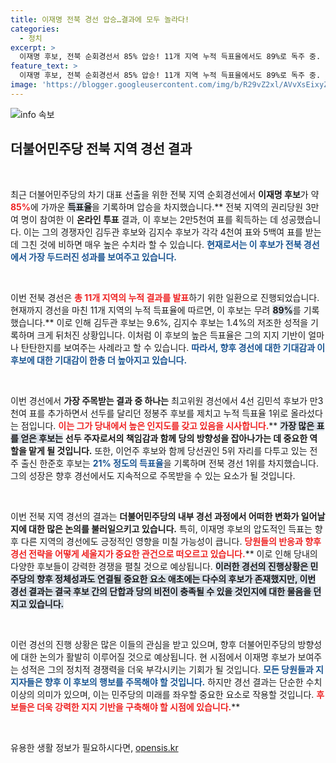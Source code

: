 ```yaml
---
title: 이재명 전북 경선 압승…결과에 모두 놀라다!
categories:
  - 정치
excerpt: >
  이재명 후보, 전북 순회경선서 85% 압승! 11개 지역 누적 득표율에서도 89%로 독주 중. 김민석 후보, 최고위원 경선에서 선두로 올라서는 등 긴장감 고조. 민주당의 미래가 궁금하다면 클릭하세요!
feature_text: >
  이재명 후보, 전북 순회경선서 85% 압승! 11개 지역 누적 득표율에서도 89%로 독주 중. 김민석 후보, 최고위원 경선에서 선두로 올라서는 등 긴장감 고조. 민주당의 미래가 궁금하다면 클릭하세요!
image: 'https://blogger.googleusercontent.com/img/b/R29vZ2xl/AVvXsEixyZcFfHzMRdzZMjFBmAUKJYCLCGyLL1o632UiGVXcaFdKo_bkvkuCioo0uUKlGfBVcT3P84aROyZIXSBEx3Aw5nCQ3pTgDom1WDC4m8eifvWiAmWEEVb4x6G_l8C0QH225ldMjyaFvpxGEBGNO37VmDTDMHGhJPq73UglMfDca1-0aw/s1600/blogspot.png'
---
```


<p><img src="https://blogger.googleusercontent.com/img/b/R29vZ2xl/AVvXsEixyZcFfHzMRdzZMjFBmAUKJYCLCGyLL1o632UiGVXcaFdKo_bkvkuCioo0uUKlGfBVcT3P84aROyZIXSBEx3Aw5nCQ3pTgDom1WDC4m8eifvWiAmWEEVb4x6G_l8C0QH225ldMjyaFvpxGEBGNO37VmDTDMHGhJPq73UglMfDca1-0aw/s1600/blogspot.png" alt="info 속보" /></p>

<h2 data-ke-size="size26">더불어민주당 전북 지역 경선 결과</h2>

<p data-ke-size="size16">&nbsp;</p>

<p>최근 더불어민주당의 차기 대표 선출을 위한 전북 지역 순회경선에서 <strong>이재명 후보</strong>가 약 <b><span style="color: #ee2323;">85%</b></span>에 가까운 <b><span style="background-color: #21538527;">득표율</b></span>을 기록하며 압승을 차지했습니다.** 전북 지역의 권리당원 3만여 명이 참여한 이 <strong>온라인 투표</strong> 결과, 이 후보는 2만5천여 표를 획득하는 데 성공했습니다. 이는 그의 경쟁자인 김두관 후보와 김지수 후보가 각각 4천여 표와 5백여 표를 받는 데 그친 것에 비하면 매우 높은 수치라 할 수 있습니다. <b><span style="color: #1a5490;">현재로서는 이 후보가 전북 경선에서 가장 두드러진 성과를 보여주고 있습니다.</span></b></p></p>

<p data-ke-size="size16">&nbsp;</p>

<p>이번 전북 경선은 <b><span style="color: #ee2323;">총 11개 지역의 누적 결과를 발표</b></span>하기 위한 일환으로 진행되었습니다. 현재까지 경선을 마친 11개 지역의 누적 득표율에 따르면, 이 후보는 무려 <b><span style="background-color: #21538527;">89%</b></span>를 기록했습니다.** 이로 인해 김두관 후보는 9.6%, 김지수 후보는 1.4%의 저조한 성적을 기록하며 크게 뒤처진 상황입니다. 이처럼 이 후보의 높은 득표율은 그의 지지 기반이 얼마나 탄탄한지를 보여주는 사례라고 할 수 있습니다. <b><span style="color: #1a5490;">따라서, 향후 경선에 대한 기대감과 이 후보에 대한 기대감이 한층 더 높아지고 있습니다.</span></b></p></p>

<p data-ke-size="size16">&nbsp;</p>

<p>이번 경선에서 <strong>가장 주목받는 결과 중 하나는</strong> 최고위원 경선에서 4선 김민석 후보가 만3천여 표를 추가하면서 선두를 달리던 정봉주 후보를 제치고 누적 득표율 1위로 올라섰다는 점입니다. <b><span style="color: #ee2323;">이는 그가 당내에서 높은 인지도를 갖고 있음을 시사합니다.</b></span>** <b><span style="background-color: #21538527;">가장 많은 표를 얻은 후보는</b></span> <strong>선두 주자로서의 책임감과 함께 당의 방향성을 잡아나가는 데 중요한 역할을 맡게 될 것입니다.</strong> 또한, 이언주 후보와 함께 당선권인 5위 자리를 다투고 있는 전주 출신 한준호 후보는 <b><span style="color: #1a5490;">21% 정도의 득표율</b></span>을 기록하며 전북 경선 1위를 차지했습니다. 그의 성장은 향후 경선에서도 지속적으로 주목받을 수 있는 요소가 될 것입니다.</p></p>

<p data-ke-size="size16">&nbsp;</p>

<p>이번 전북 지역 경선의 결과는 <strong>더불어민주당의 내부 경선 과정에서 어떠한 변화가 일어날지에 대한 많은 논의를 불러일으키고 있습니다.</strong> 특히, 이재명 후보의 압도적인 득표는 향후 다른 지역의 경선에도 긍정적인 영향을 미칠 가능성이 큽니다. <b><span style="color: #ee2323;">당원들의 반응과 향후 경선 전략을 어떻게 세울지가 중요한 관건으로 떠오르고 있습니다.</b></span>** 이로 인해 당내의 다양한 후보들이 강력한 경쟁을 펼칠 것으로 예상됩니다. <b><span style="background-color: #21538527;">이러한 경선의 진행상황은 민주당의 향후 정체성과도 연결될 중요한 요소 애초에는 다수의 후보가 존재했지만, 이번 경선 결과는 결국 후보 간의 단합과 당의 비전이 충족될 수 있을 것인지에 대한 물음을 던지고 있습니다.</span></b></p></p>

<p data-ke-size="size16">&nbsp;</p>

<p>이런 경선의 진행 상황은 많은 이들의 관심을 받고 있으며, 향후 더불어민주당의 방향성에 대한 논의가 활발히 이루어질 것으로 예상됩니다. 현 시점에서 이재명 후보가 보여주는 성적은 그의 정치적 경쟁력을 더욱 부각시키는 기회가 될 것입니다. <b><span style="color: #1a5490;">모든 당원들과 지지자들은 향후 이 후보의 행보를 주목해야 할 것입니다.</span></b> 하지만 경선 결과는 단순한 수치 이상의 의미가 있으며, 이는 민주당의 미래를 좌우할 중요한 요소로 작용할 것입니다. <b><span style="color: #ee2323;">후보들은 더욱 강력한 지지 기반을 구축해야 할 시점에 있습니다.</b></span>**</p>

<p data-ke-size="size16">&nbsp;</p>
유용한 생활 정보가 필요하시다면, <a href="https://opensis.kr" rel="dofollow">opensis.kr</a>


